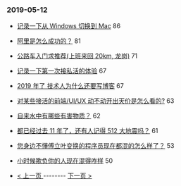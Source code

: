 ### 2019-05-12 
- [记录一下从 Windows 切换到 Mac](https://www.v2ex.com/t/563292) 86
- [阿里是怎么成功的？](https://www.v2ex.com/t/563215) 81
- [公路车入门求推荐(上班来回 20km, 龙岗)](https://www.v2ex.com/t/563312) 71
- [记录一下第一次接私活的体验](https://www.v2ex.com/t/563206) 67
- [2019 年了 技术人为什么还要写博客](https://www.v2ex.com/t/563300) 67
- [对某些接活的前端/UI/UX 动不动开出天价是怎么看的?](https://www.v2ex.com/t/563269) 63
- [自来水中有哪些有害物质？](https://www.v2ex.com/t/563214) 62
- [都已经过去 11 年了，还有人记得 512 大地震吗？](https://www.v2ex.com/t/563347) 61
- [您身边不懂傅立叶变换的程序员现在都混的怎么样了？](https://www.v2ex.com/t/563346) 53
- [小时候欺负你的人现在混得咋样](https://www.v2ex.com/t/563340) 50 

- [ < 上一页 ](https://github.com/able8/v2ex-hot-record/blob/master/2019-05-11.md) -------- [ 下一页 > ](https://github.com/able8/v2ex-hot-record/blob/master/2019-05-13.md)